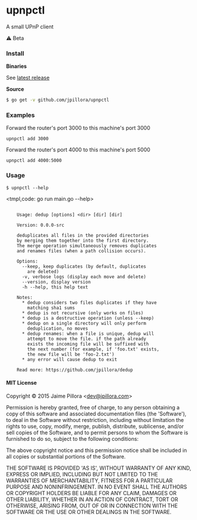 # upnpctl

A small UPnP client

:warning: Beta

### Install

**Binaries**

See [latest release](https://github.com/jpillora/upnpctl/releases/latest)

**Source**

``` sh
$ go get -v github.com/jpillora/upnpctl
```

### Examples

Forward the router's port 3000 to this machine's port 3000

```
upnpctl add 3000
```

Forward the router's port 4000 to this machine's port 5000

```
upnpctl add 4000:5000
```

### Usage

```
$ upnpctl --help
```

<tmpl,code: go run main.go --help>
```

	Usage: dedup [options] <dir> [dir] [dir]
	
	Version: 0.0.0-src

	deduplicates all files in the provided directories
	by merging them together into the first directory.
	The merge operation simultaneously removes duplicates
	and renames files (when a path collision occurs).
	
	Options:
	  --keep, keep duplicates (by default, duplicates
	    are deleted)
	  -v, verbose logs (display each move and delete)
	  --version, display version
	  -h --help, this help text

	Notes:
	  * dedup considers two files duplicates if they have
	    matching sha1 sums
	  * dedup is not recursive (only works on files)
	  * dedup is a destructive operation (unless --keep)
	  * dedup on a single directory will only perform
	    deduplication, no moves
	  * dedup renames: when a file is unique, dedup will
	    attempt to move the file. if the path already
	    exists the incoming file will be suffixed with
	    the next number (for example, if 'foo.txt' exists,
	    the new file will be 'foo-2.txt')
	  * any error will cause dedup to exit

	Read more: https://github.com/jpillora/dedup

```
</tmpl>

#### MIT License

Copyright © 2015 Jaime Pillora &lt;dev@jpillora.com&gt;

Permission is hereby granted, free of charge, to any person obtaining
a copy of this software and associated documentation files (the
'Software'), to deal in the Software without restriction, including
without limitation the rights to use, copy, modify, merge, publish,
distribute, sublicense, and/or sell copies of the Software, and to
permit persons to whom the Software is furnished to do so, subject to
the following conditions:

The above copyright notice and this permission notice shall be
included in all copies or substantial portions of the Software.

THE SOFTWARE IS PROVIDED 'AS IS', WITHOUT WARRANTY OF ANY KIND,
EXPRESS OR IMPLIED, INCLUDING BUT NOT LIMITED TO THE WARRANTIES OF
MERCHANTABILITY, FITNESS FOR A PARTICULAR PURPOSE AND NONINFRINGEMENT.
IN NO EVENT SHALL THE AUTHORS OR COPYRIGHT HOLDERS BE LIABLE FOR ANY
CLAIM, DAMAGES OR OTHER LIABILITY, WHETHER IN AN ACTION OF CONTRACT,
TORT OR OTHERWISE, ARISING FROM, OUT OF OR IN CONNECTION WITH THE
SOFTWARE OR THE USE OR OTHER DEALINGS IN THE SOFTWARE.